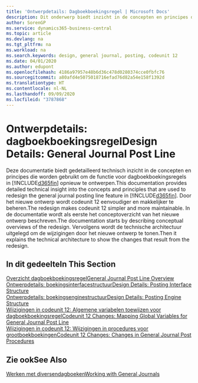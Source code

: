 ```yaml
---
title: 'Ontwerpdetails: Dagboekboekingsregel | Microsoft Docs'
description: Dit onderwerp biedt inzicht in de concepten en principes die worden gebruikt om de functie voor dagboekboekingsregels in Business Central opnieuw te ontwerpen.
author: SorenGP
ms.service: dynamics365-business-central
ms.topic: article
ms.devlang: na
ms.tgt_pltfrm: na
ms.workload: na
ms.search.keywords: design, general journal, posting, codeunit 12
ms.date: 04/01/2020
ms.author: edupont
ms.openlocfilehash: 4186a97957e48b6d36c478d0280374cce0fbfc76
ms.sourcegitcommit: a80afd4e5075018716efad76d82a54e158f1392d
ms.translationtype: HT
ms.contentlocale: nl-NL
ms.lasthandoff: 09/09/2020
ms.locfileid: "3787868"
---
```

# <a name="design-details-general-journal-post-line"></a><span data-ttu-id="c46f1-103">Ontwerpdetails: dagboekboekingsregel</span><span class="sxs-lookup"><span data-stu-id="c46f1-103">Design Details: General Journal Post Line</span></span>
<span data-ttu-id="c46f1-104">Deze documentatie biedt gedetailleerd technisch inzicht in de concepten en principes die worden gebruikt om de functie voor dagboekboekingsregels in [!INCLUDE[d365fin](includes/d365fin_md.md)] opnieuw te ontwerpen.</span><span class="sxs-lookup"><span data-stu-id="c46f1-104">This documentation provides detailed technical insight into the concepts and principles that are used to redesign the general journal posting line feature in [!INCLUDE[d365fin](includes/d365fin_md.md)].</span></span> <span data-ttu-id="c46f1-105">Door het nieuwe ontwerp wordt codeunit 12 eenvoudiger en makkelijker te beheren.</span><span class="sxs-lookup"><span data-stu-id="c46f1-105">The redesign makes codeunit 12 simpler and more maintainable.</span></span> <span data-ttu-id="c46f1-106">In de documentatie wordt als eerste het conceptoverzicht van het nieuwe ontwerp beschreven.</span><span class="sxs-lookup"><span data-stu-id="c46f1-106">The documentation starts by describing conceptual overviews of the redesign.</span></span> <span data-ttu-id="c46f1-107">Vervolgens wordt de technische architectuur uitgelegd om de wijzigingen door het nieuwe ontwerp te tonen.</span><span class="sxs-lookup"><span data-stu-id="c46f1-107">Then it explains the technical architecture to show the changes that result from the redesign.</span></span>  

## <a name="in-this-section"></a><span data-ttu-id="c46f1-108">In dit gedeelte</span><span class="sxs-lookup"><span data-stu-id="c46f1-108">In This Section</span></span>  
[<span data-ttu-id="c46f1-109">Overzicht dagboekboekingsregel</span><span class="sxs-lookup"><span data-stu-id="c46f1-109">General Journal Post Line Overview</span></span>](design-details-general-journal-post-line-overview.md)  
[<span data-ttu-id="c46f1-110">Ontwerpdetails: boekingsinterfacestructuur</span><span class="sxs-lookup"><span data-stu-id="c46f1-110">Design Details: Posting Interface Structure</span></span>](design-details-posting-interface-structure.md)  
[<span data-ttu-id="c46f1-111">Ontwerpdetails: boekingsenginestructuur</span><span class="sxs-lookup"><span data-stu-id="c46f1-111">Design Details: Posting Engine Structure</span></span>](design-details-posting-engine-structure.md)  
[<span data-ttu-id="c46f1-112">Wijzigingen in codeunit 12: Algemene variabelen toewijzen voor dagboekboekingsregel</span><span class="sxs-lookup"><span data-stu-id="c46f1-112">Codeunit 12 Changes: Mapping Global Variables for General Journal Post Line</span></span>](design-details-codeunit-12-changes-mapping-global-variables-for-general-journal-post-line.md)  
[<span data-ttu-id="c46f1-113">Wijzigingen in codeunit 12: Wijzigingen in procedures voor grootboekboekingen</span><span class="sxs-lookup"><span data-stu-id="c46f1-113">Codeunit 12 Changes: Changes in General Journal Post Procedures</span></span>](design-details-codeunit-12-changes-changes-in-general-journal-post-procedures.md)  

## <a name="see-also"></a><span data-ttu-id="c46f1-114">Zie ook</span><span class="sxs-lookup"><span data-stu-id="c46f1-114">See Also</span></span>  
[<span data-ttu-id="c46f1-115">Werken met diversendagboeken</span><span class="sxs-lookup"><span data-stu-id="c46f1-115">Working with General Journals</span></span>](ui-work-general-journals.md)
